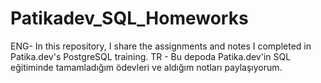 # Patikadev_SQL_Homeworks
ENG- In this repository, I share the assignments and notes I completed in Patika.dev's PostgreSQL training.
TR - Bu depoda Patika.dev'in SQL eğitiminde tamamladığım ödevleri ve aldığım notları paylaşıyorum.
